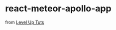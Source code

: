 # react-meteor-apollo-app

from [Level Up Tuts](https://www.youtube.com/watch?v=m0TC5DcFHDY&index=1&list=PLLnpHn493BHFTDL9M1PKnxQwBwOZ8J-h4)